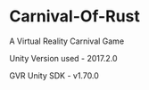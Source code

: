 # Carnival-Of-Rust
A Virtual Reality Carnival Game

Unity Version used - 2017.2.0

GVR Unity SDK - v1.70.0
